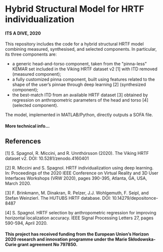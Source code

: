 # Hybrid Structural Model for HRTF individualization 




#### ITS A DIVE, 2020

This repository includes the code for a hybrid structural HRTF model combining measured, synthesised, and selected components. In particular, its three components are:
-	a generic head-and-torso component, taken from the "pinna-less" KEMAR set included in the Viking HRTF dataset v2 [1] with ITD removed (measured component);
-	a fully customized pinna component, built using features related to the shape of the user’s pinnae through deep learning [2] (synthesized component);
-	the best-match ITD from an available HRTF dataset [3] obtained by regression on anthropometric parameters of the head and torso [4] (selected component).

The model, implemented in MATLAB/Python, directly outputs a SOFA file.

#### More technical info...

## References

[1] S. Spagnol, R. Miccini, and R. Unnthórsson (2020). The Viking HRTF dataset v2. DOI: 10.5281/zenodo.4160401

[2] R. Miccini and S. Spagnol. HRTF individualization using deep learning. In: Proceedings of the 2020 IEEE Conference on Virtual Reality and 3D User Interfaces Workshops (VRW 2020), pages 390-395, Atlanta, GA, USA, March 2020.

[3] F. Brinkmann, M. Dinakran, R. Pelzer, J.J. Wohlgemuth, F. Seipl, and Stefan Weinzierl. The HUTUBS HRTF database. DOI: 10.14279/depositonce-8487

[4] S. Spagnol. HRTF selection by anthropometric regression for improving horizontal localization accuracy. IEEE Signal Processing Letters 27, pages 590-594, April 2020.

#### This project has received funding from the European Union’s Horizon 2020 research and innovation programme under the Marie Skłodowska-Curie grant agreement No 797850.

